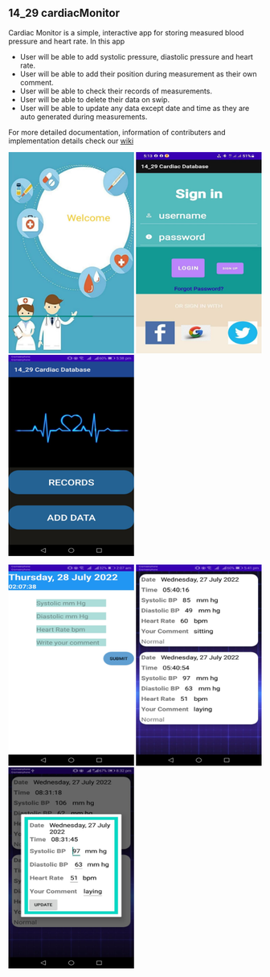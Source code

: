 ## 14_29 cardiacMonitor

Cardiac Monitor is a simple, interactive app for storing measured blood pressure and heart rate.
In this app 
* User will be able to add systolic pressure, diastolic pressure and heart rate.
* User will be able to add their position during measurement as their own comment.
* User will be able to check their records of measurements.
* User will be able to delete their data on swip.
* User will be able to update any data except date and time as they are auto generated during measurements.

For more detailed documentation, information of contributers and implementation details check our [wiki](https://github.com/Abrar1807014/project_cardiacMonitor/wiki)


<img src="https://github.com/Abrar1807014/project_cardiacMonitor/blob/master/documents/1.jpeg" height=400 width=250> <img src="https://github.com/Abrar1807014/project_cardiacMonitor/blob/master/documents/2.jpeg" height=400 width=250>
<img src="https://github.com/Abrar1807014/project_cardiacMonitor/blob/master/documents/3.jpeg" height=400 width=250>

<img src="https://github.com/Abrar1807014/project_cardiacMonitor/blob/master/documents/4.jpg" height=400 width=250> <img src="https://github.com/Abrar1807014/project_cardiacMonitor/blob/master/documents/5.jpeg" height=400 width=250>
<img src="https://github.com/Abrar1807014/project_cardiacMonitor/blob/master/documents/6.jpeg" height=400 width=250>

